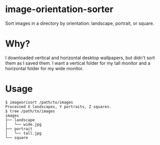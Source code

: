 # image-orientation-sorter
Sort images in a directory by orientation: landscape, portrait, or square.

# Why?
I downloaded vertical and horizontal desktop wallpapers, but didn't sort them as I saved them. I want a vertical folder for my tall monitor and a horizontal folder for my wide monitor.

# Usage
```
$ imageorisort /path/to/images
Processed X landscapes, Y portraits, Z squares.
$ tree /path/to/images
images
├── landscape
│   └── wide.jpg
├── portrait
│   └── tall.jpg
└── square
```